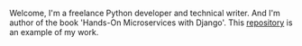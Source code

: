 Welcome, I'm a freelance Python developer and technical writer. And I'm author of the book 'Hands-On Microservices with Django'. This [repository](https://github.com/PacktPublishing/Hands-on-Microservices-with-Django) is an example of my work.
